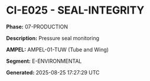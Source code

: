 # CI-E025 - SEAL-INTEGRITY

**Phase:** 07-PRODUCTION

**Description:** Pressure seal monitoring

**AMPEL:** AMPEL-01-TUW (Tube and Wing)

**Segment:** E-ENVIRONMENTAL

**Generated:** 2025-08-25 17:27:29 UTC
